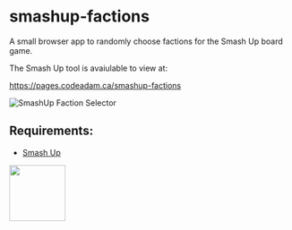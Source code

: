 # smashup-factions

A small browser app to randomly choose factions for the Smash Up board game.

The Smash Up tool is avaiulable to view at:

https://pages.codeadam.ca/smashup-factions

![SmashUp Faction Selector](https://raw.githubusercontent.com/codeadamca/smashup-factions/main/screenshot-smashup.png)

## Requirements:

* [Smash Up](https://www.alderac.com/smash-up-home/) 

<a href="https://codeadam.ca">
<img src="https://codeadam.ca/images/code-block.png" width="100">
</a>
